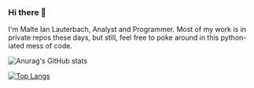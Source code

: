 ### Hi there 👋
I'm Malte Ian Lauterbach, Analyst and Programmer. Most of my work is in private repos these days, but still, feel free to poke around in this python-iated mess of code.

![Anurag's GitHub stats](https://github-readme-stats.vercel.app/api?username=malteianlauterbach&show_icons=true&theme=synthwave&hide_rank=true&include_all_commits=true)

[![Top Langs](https://github-readme-stats.vercel.app/api/top-langs/?username=malteianlauterbach&layout=compact)](https://github.com/anuraghazra/github-readme-stats)
